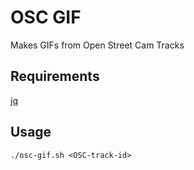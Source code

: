 # OSC GIF

Makes GIFs from Open Street Cam Tracks

## Requirements

[jq](https://github.com/stedolan/jq)

## Usage

`./osc-gif.sh <OSC-track-id>`


